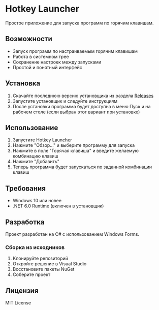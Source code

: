 # Hotkey Launcher

Простое приложение для запуска программ по горячим клавишам.

## Возможности

- Запуск программ по настраиваемым горячим клавишам
- Работа в системном трее
- Сохранение настроек между запусками
- Простой и понятный интерфейс

## Установка

1. Скачайте последнюю версию установщика из раздела [Releases](https://github.com/yourusername/HotkeyLauncher/releases)
2. Запустите установщик и следуйте инструкциям
3. После установки программа будет доступна в меню Пуск и на рабочем столе (если выбран этот вариант при установке)

## Использование

1. Запустите Hotkey Launcher
2. Нажмите "Обзор..." и выберите программу для запуска
3. Нажмите в поле "Горячая клавиша" и введите желаемую комбинацию клавиш
4. Нажмите "Добавить"
5. Теперь программа будет запускаться по заданной комбинации клавиш

## Требования

- Windows 10 или новее
- .NET 6.0 Runtime (включен в установщик)

## Разработка

Проект разработан на C# с использованием Windows Forms.

### Сборка из исходников

1. Клонируйте репозиторий
2. Откройте решение в Visual Studio
3. Восстановите пакеты NuGet
4. Соберите проект

## Лицензия

MIT License 